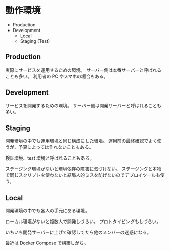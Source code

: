# 動作環境

- Production
- Development
  - Local
  - Staging (Test)

## Production

実際にサービスを運用するための環境。
サーバー側は本番サーバーと呼ばれることも多い。
利用者の PC やスマホの場合もある。

## Development

サービスを開発するための環境。
サーバー側は開発サーバーと呼ばれることも多い。

## Staging

開発環境の中でも運用環境と同じ構成にした環境。
運用前の最終確認でよく使うが、予算によっては作れないこともある。

検証環境、test 環境と呼ばれることもある。

ステージング環境がないと環境依存の障害に気づけない。
ステージングと本物で同じスクリプトを使わないと結局人的ミスを防げないのでデプロイツールも使う。

## Local

開発環境の中でも各人の手元にある環境。

ローカル環境がないと複数人で開発しづらい。
プロトタイピングもしづらい。

いちいち開発サーバーに上げて確認してたら他のメンバーの迷惑になる。

最近は Docker Compose で構築しがち。
